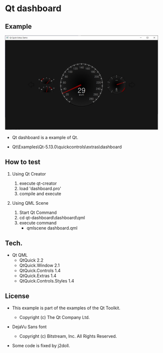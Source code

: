 # Qt dashboard

## Example

![](image/dash.jpg)

- Qt dashboard is a example of Qt.

- Qt\Examples\Qt-5.13.0\quickcontrols\extras\dashboard

## How to test

1. Using Qt Creator
	1. execute qt-creator
	2. load 'dashboard.pro'
	3. compile and execute

2. Using QML Scene
	1. Start Qt Command
	2. cd qt-dashboard\dashboard\qml
	3. execute command
		- qmlscene dashboard.qml

## Tech.

- Qt QML
	- QtQuick 2.2
	- QtQuick.Window 2.1
	- QtQuick.Controls 1.4
	- QtQuick.Extras 1.4
	- QtQuick.Controls.Styles 1.4

## License

- This example is part of the examples of the Qt Toolkit.
	- Copyright (c) The Qt Company Ltd.

- DejaVu Sans font
	- Copyright (c) Bitstream, Inc. All Rights Reserved.

- Some code is fixed by j2doll.	
